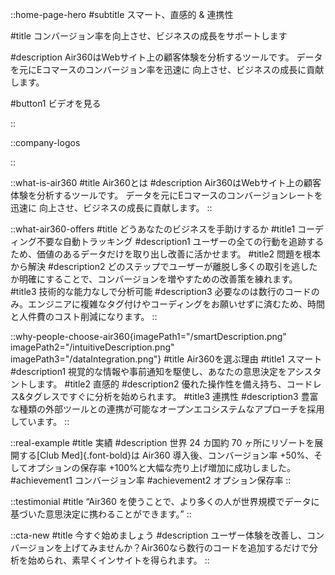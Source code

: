 ::home-page-hero
#subtitle
スマート、直感的 & 連携性

#title
コンバージョン率を向上させ、ビジネスの成長をサポートします

#description
Air360はWebサイト上の顧客体験を分析するツールです。
データを元にEコマースのコンバージョン率を迅速に 
向上させ、ビジネスの成長に貢献します。

#button1
ビデオを見る

::

::company-logos

::

::what-is-air360
#title
Air360とは
#description
Air360はWebサイト上の顧客体験を分析するツールです。 データを元にEコマースのコンバージョンレートを迅速に 向上させ、ビジネスの成長に貢献します。
::

::what-air360-offers
#title
どうあなたのビジネスを手助けするか
#title1
コーディング不要な自動トラッキング
#description1
ユーザーの全ての行動を追跡するため、価値のあるデータだけを取り出し改善に活かせます。
#title2
問題を根本から解決
#description2
どのステップでユーザーが離脱し多くの取引を逃したか明確にすることで、コンバージョンを増やすための改善策を練れます。
#title3
技術的な能力なしで分析可能
#description3
必要なのは数行のコードのみ。エンジニアに複雑なタグ付けやコーディングをお願いせずに済むため、時間と人件費のコスト削減になります。
::

::why-people-choose-air360{imagePath1="/smartDescription.png" imagePath2="/intuitiveDescription.png" imagePath3="/dataIntegration.png"}
#title
Air360を選ぶ理由
#title1
スマート
#description1
視覚的な情報や事前通知を駆使し、あなたの意思決定をアシスタントします。
#title2
直感的
#description2
優れた操作性を備え持ち、コードレス&タグレスですぐに分析を始められます。
#title3
連携性
#description3
豊富な種類の外部ツールとの連携が可能なオープンエコシステムなアプローチを採用しています。
::

::real-example
#title
実績
#description
世界 24 カ国約 70 ヶ所にリゾートを展開する[Club Med]{.font-bold}は Air360 導入後、コンバージョン率 +50%、そしてオプションの保存率
+100%と大幅な売り上げ増加に成功しました。
#achievement1
コンバージョン率
#achievement2
オプション保存率
::

::testimonial
#title
“Air360 を使うことで、より多くの人が世界規模でデータに基づいた意思決定に携わることができます。”
::

::cta-new
#title
今すぐ始めましょう
#description
ユーザー体験を改善し、コンバージョンを上げてみませんか？Air360なら数行のコードを追加するだけで分析を始められ、素早くインサイトを得られます。
::
